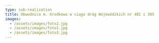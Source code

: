 ```yaml
---
type: sub-realization
title: Obwodnica m. Grodkowa w ciągu dróg Wojewódzkich nr 401 i 385
images:
  - /assets/images/foto2.jpg
  - /assets/images/foto1.jpg
  - /assets/images/foto3.jpg
---
```

